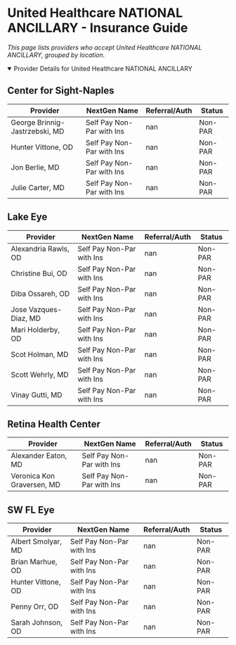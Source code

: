 # United Healthcare NATIONAL ANCILLARY - Insurance Guide

*This page lists providers who accept United Healthcare NATIONAL ANCILLARY, grouped by location.*

<details open><summary>Provider Details for United Healthcare NATIONAL ANCILLARY</summary>

## Center for Sight-Naples

| Provider | NextGen Name | Referral/Auth | Status |
|----------|-------------|--------------|--------|
| George Brinnig-Jastrzebski, MD | Self Pay Non-Par with Ins | nan | Non-PAR |
| Hunter Vittone, OD | Self Pay Non-Par with Ins | nan | Non-PAR |
| Jon Berlie, MD | Self Pay Non-Par with Ins | nan | Non-PAR |
| Julie Carter, MD | Self Pay Non-Par with Ins | nan | Non-PAR |

## Lake Eye 

| Provider | NextGen Name | Referral/Auth | Status |
|----------|-------------|--------------|--------|
| Alexandria Rawls, OD | Self Pay Non-Par with Ins | nan | Non-PAR |
| Christine Bui, OD | Self Pay Non-Par with Ins | nan | Non-PAR |
| Diba Ossareh, OD | Self Pay Non-Par with Ins | nan | Non-PAR |
| Jose Vazques-Diaz, MD | Self Pay Non-Par with Ins | nan | Non-PAR |
| Mari Holderby, OD | Self Pay Non-Par with Ins | nan | Non-PAR |
| Scot Holman, MD | Self Pay Non-Par with Ins | nan | Non-PAR |
| Scott Wehrly, MD | Self Pay Non-Par with Ins | nan | Non-PAR |
| Vinay Gutti, MD | Self Pay Non-Par with Ins | nan | Non-PAR |

## Retina Health Center

| Provider | NextGen Name | Referral/Auth | Status |
|----------|-------------|--------------|--------|
| Alexander Eaton, MD | Self Pay Non-Par with Ins | nan | Non-PAR |
| Veronica Kon Graversen, MD | Self Pay Non-Par with Ins | nan | Non-PAR |

## SW FL Eye

| Provider | NextGen Name | Referral/Auth | Status |
|----------|-------------|--------------|--------|
| Albert Smolyar, MD | Self Pay Non-Par with Ins | nan | Non-PAR |
| Brian Marhue, OD | Self Pay Non-Par with Ins | nan | Non-PAR |
| Hunter Vittone, OD | Self Pay Non-Par with Ins | nan | Non-PAR |
| Penny Orr, OD | Self Pay Non-Par with Ins | nan | Non-PAR |
| Sarah Johnson, OD | Self Pay Non-Par with Ins | nan | Non-PAR |

</details>

